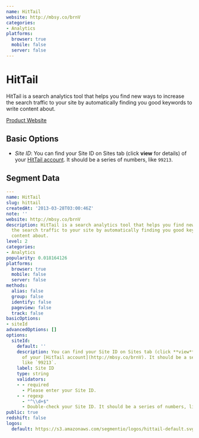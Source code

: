 ```yaml
---
name: HitTail
website: http://mbsy.co/brnV
categories:
- Analytics
platforms:
  browser: true
  mobile: false
  server: false
---
```


# HitTail

HitTail is a search analytics tool that helps you find new ways to increase the search traffic to your site by automatically finding you good keywords to write content about.

[Product Website](http://mbsy.co/brnV)

## Basic Options

- *Site ID*: You can find your Site ID on Sites tab (click **view** for details) of your [HitTail account](http://mbsy.co/brnV). It should be a series of numbers, like `99213`.


## Segment Data
```yaml
---
name: HitTail
slug: hittail
createdAt: '2013-03-28T03:00:46Z'
note: ''
website: http://mbsy.co/brnV
description: HitTail is a search analytics tool that helps you find new ways to increase
  the search traffic to your site by automatically finding you good keywords to write
  content about.
level: 2
categories:
- Analytics
popularity: 0.018164126
platforms:
  browser: true
  mobile: false
  server: false
methods:
  alias: false
  group: false
  identify: false
  pageview: false
  track: false
basicOptions:
- siteId
advancedOptions: []
options:
  siteId:
    default: ''
    description: You can find your Site ID on Sites tab (click **view** for details)
      of your [HitTail account](http://mbsy.co/brnV). It should be a series of numbers,
      like `99213`.
    label: Site ID
    type: string
    validators:
    - - required
      - Please enter your Site ID.
    - - regexp
      - "^\\d+$"
      - Double-check your Site ID. It should be a series of numbers, like `99213`.
public: true
redshift: false
logos:
  default: https://s3.amazonaws.com/segmentio/logos/hittail-default.svg

```

